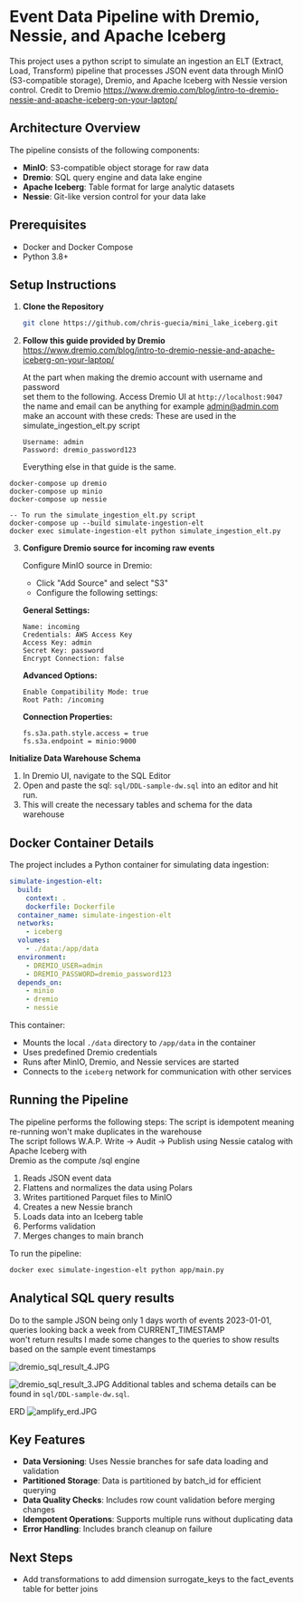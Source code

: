 # Event Data Pipeline with Dremio, Nessie, and Apache Iceberg

This project uses a python script to simulate an ingestion an ELT (Extract, Load, Transform) pipeline that processes JSON event data through MinIO (S3-compatible storage), Dremio, and Apache Iceberg with Nessie version control.
Credit to Dremio 
https://www.dremio.com/blog/intro-to-dremio-nessie-and-apache-iceberg-on-your-laptop/
## Architecture Overview

The pipeline consists of the following components:
- **MinIO**: S3-compatible object storage for raw data
- **Dremio**: SQL query engine and data lake engine
- **Apache Iceberg**: Table format for large analytic datasets
- **Nessie**: Git-like version control for your data lake

## Prerequisites

- Docker and Docker Compose
- Python 3.8+

## Setup Instructions

1. **Clone the Repository**
   ```bash
   git clone https://github.com/chris-guecia/mini_lake_iceberg.git
   ```

2. **Follow this guide provided by Dremio**  
   https://www.dremio.com/blog/intro-to-dremio-nessie-and-apache-iceberg-on-your-laptop/
   
   At the part when making the dremio account with username and password  
   set them to the following.
   Access Dremio UI at `http://localhost:9047`
   the name and email can be anything for example admin@admin.com
   make an account with these creds: These are used in the simulate_ingestion_elt.py script
      ```
      Username: admin
      Password: dremio_password123
      ```
   Everything else in that guide is the same.
```
docker-compose up dremio
docker-compose up minio
docker-compose up nessie

-- To run the simulate_ingestion_elt.py script 
docker-compose up --build simulate-ingestion-elt 
docker exec simulate-ingestion-elt python simulate_ingestion_elt.py 
```
3. **Configure Dremio source for incoming raw events**

   Configure MinIO source in Dremio:
      - Click "Add Source" and select "S3"
      - Configure the following settings:

      **General Settings:**
      ```
      Name: incoming
      Credentials: AWS Access Key
      Access Key: admin
      Secret Key: password
      Encrypt Connection: false
      ```

      **Advanced Options:**
      ```
      Enable Compatibility Mode: true
      Root Path: /incoming
      ```

      **Connection Properties:**
      ```
      fs.s3a.path.style.access = true
      fs.s3a.endpoint = minio:9000
      ```


 **Initialize Data Warehouse Schema**
   1. In Dremio UI, navigate to the SQL Editor
   2. Open and paste the sql: `sql/DDL-sample-dw.sql` into an editor and hit run.
   3. This will create the necessary tables and schema for the data warehouse

## Docker Container Details

The project includes a Python container for simulating data ingestion:

```yaml
simulate-ingestion-elt:
  build:
    context: .
    dockerfile: Dockerfile
  container_name: simulate-ingestion-elt
  networks:
    - iceberg
  volumes:
    - ./data:/app/data
  environment:
    - DREMIO_USER=admin
    - DREMIO_PASSWORD=dremio_password123
  depends_on:
    - minio
    - dremio
    - nessie
```

This container:
- Mounts the local `./data` directory to `/app/data` in the container
- Uses predefined Dremio credentials
- Runs after MinIO, Dremio, and Nessie services are started
- Connects to the `iceberg` network for communication with other services

## Running the Pipeline

The pipeline performs the following steps:
The script is idempotent meaning re-running won't make duplicates in the warehouse  
The script follows W.A.P. Write -> Audit -> Publish using Nessie catalog with Apache Iceberg with  
Dremio as the compute /sql engine 
1. Reads JSON event data
2. Flattens and normalizes the data using Polars
3. Writes partitioned Parquet files to MinIO
4. Creates a new Nessie branch
5. Loads data into an Iceberg table
6. Performs validation
7. Merges changes to main branch

To run the pipeline:
```bash
docker exec simulate-ingestion-elt python app/main.py
```

## Analytical SQL query results
Do to the sample JSON being only 1 days worth of events 2023-01-01, queries looking back a week from CURRENT_TIMESTAMP   
won't return results I made some changes to the queries to show results based on the sample event timestamps

![dremio_sql_result_4.JPG](..%2F..%2FPictures%2Fdremio_sql_result_4.JPG)

![dremio_sql_result_3.JPG](..%2F..%2FPictures%2Fdremio_sql_result_3.JPG)
Additional tables and schema details can be found in `sql/DDL-sample-dw.sql`.


ERD
![amplify_erd.JPG](..%2F..%2FPictures%2Famplify_erd.JPG)
## Key Features

- **Data Versioning**: Uses Nessie branches for safe data loading and validation
- **Partitioned Storage**: Data is partitioned by batch_id for efficient querying
- **Data Quality Checks**: Includes row count validation before merging changes
- **Idempotent Operations**: Supports multiple runs without duplicating data
- **Error Handling**: Includes branch cleanup on failure

## Next Steps
- Add transformations to add dimension surrogate_keys to the fact_events table for better joins 
